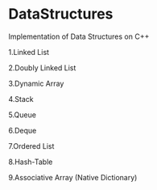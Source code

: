 # DataStructures

Implementation of Data Structures on C++

1.Linked List

2.Doubly Linked List

3.Dynamic Array

4.Stack

5.Queue

6.Deque

7.Ordered List

8.Hash-Table

9.Associative Array (Native Dictionary)
